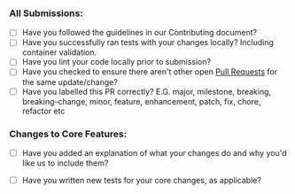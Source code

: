 ### All Submissions:

* [ ] Have you followed the guidelines in our Contributing document?
* [ ] Have you successfully ran tests with your changes locally? Including container validation.
* [ ] Have you lint your code locally prior to submission?
* [ ] Have you checked to ensure there aren't other open [Pull Requests](../../../pulls) for the same update/change?
* [ ] Have you labelled this PR correctly? E.G. major, milestone, breaking, breaking-change, minor, feature, enhancement, patch, fix, chore, refactor etc

<!-- You can erase any parts of this template not applicable to your Pull Request. -->

### Changes to Core Features:

* [ ] Have you added an explanation of what your changes do and why you'd like us to include them?
* [ ] Have you written new tests for your core changes, as applicable?

